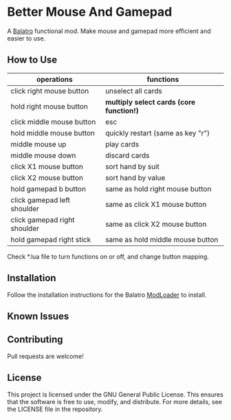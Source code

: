 # Better Mouse And Gamepad
A [Balatro](https://store.steampowered.com/app/2379780/Balatro/) functional mod. Make mouse and gamepad more efficient and easier to use.

## How to Use
| operations | functions |
|--|--|
| click right mouse button | unselect all cards |
| hold right mouse button | **multiply select cards (core function!)** |
| click middle mouse button | esc |
| hold middle mouse button | quickly restart (same as key "r") |
| middle mouse up | play cards |
| middle mouse down | discard cards |
| click X1 mouse button | sort hand by suit |
| click X2 mouse button | sort hand by value |
| hold gamepad b button | same as hold right mouse button |
| click gamepad left shoulder | same as click X1 mouse button |
| click gamepad right shoulder | same as click X2 mouse button |
| hold gamepad right stick | same as hold middle mouse button |

Check *.lua file to turn functions on or off, and change button mapping.

## Installation
Follow the installation instructions for the Balatro [ModLoader](https://github.com/Steamopollys/Steamodded/tree/0.6.0) to install.

## Known Issues

## Contributing
Pull requests are welcome!

## License
This project is licensed under the GNU General Public License. This ensures that the software is free to use, modify, and distribute. For more details, see the LICENSE file in the repository.
